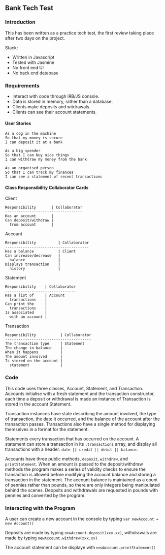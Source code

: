 ## Bank Tech Test

### Introduction

This has been written as a practice tech test, the first review taking place after two days on the project.

Stack:
* Written in Javascript
* Tested with Jasmine
* No front end UI
* No back end database

### Requirements

* Interact with code through IRB/JS console.
* Data is stored in memory, rather than a database.
* Clients make deposits and witdrawals.
* Clients can see their account statements.

#### User Stories

```
As a cog in the machine
So that my money is secure
I can deposit it at a bank
```
```
As a big spender
So that I can buy nice things
I can withdraw my money from the bank
```
```
As an organised person
So that I can track my finances
I can see a statement of recent transactions
```
#### Class Responsibility Collaborator Cards

Client

```
Responsibility       | Collaborator
-----------------------------------
Has an account       | 
Can deposit/withdraw |
  from account       |
```

Account

```
Responsibility          | Collaborator
--------------------------------------
Has a balance           | Client
Can increase/decrease   | 
  balance               |
Displays transaction    |
  history               |
```

Statement

```
Responsibility    | Collaborator
--------------------------------
Has a list of     | Account
  transactions    |
Can print the     |
  transactions    |
Is associated     |
  with an account |
```

Transaction

```
Responsibility           | Collaborator
---------------------------------------
The transaction type     | Statement
The change in balance    | 
When it happens          |
The amount involved      |
Is stored on the account |
  statement              |
```


### Code

This code uses three classes, Account, Statement, and Transaction. Accounts initialise with a fresh statement and the transaction constructor, each time a deposit or withdrawal is made an instance of Transaction is stored in the account Statement.

Transaction instances have state describing the amount involved, the type of transaction, the date it occurred, and the balance of the account after the transaction passes. Transactions also have a single method for displaying themselves in a format for the statement.

Statements every transaction that has occurred on the account. A statement can store a transaction in its `.transactions` array, and display all transactions with a header: `date || credit || debit || balance`. 

Accounts have three public methods, `deposit`, `withdraw`, and `printStatement`. When an amount is passed to the deposit/withdraw methods the program makes a series of validity checks to ensure the transaction is allowed before modifying the account balance and storing a transaction in the statement. The account balance is maintained as a count of pennies rather than pounds, so there are only integers being manipulated behind the scenes. Deopsits and withdrawals are requested in pounds with pennies and converted by the program.



### Interacting with the Program

A user can create a new account in the console by typing `var newAccount = new Account()`

Deposits are made by typing `newAccount.deposit(xxx.xx)`, 
withdrawals are made by typing `newAccount.withdraw(xxx.xx)`

The account statement can be displaye with `newAccount.printStatement()`

